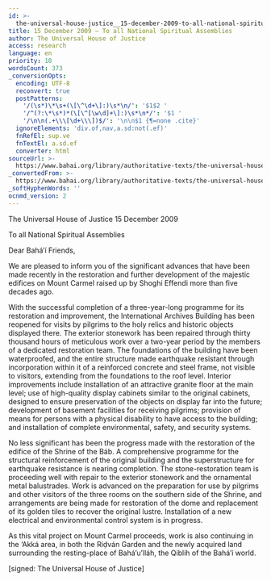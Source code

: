 ```yaml
---
id: >-
  the-universal-house-justice__15-december-2009-to-all-national-spiritual-assemblies__2274342832__en
title: 15 December 2009 – To all National Spiritual Assemblies
author: The Universal House of Justice
access: research
language: en
priority: 10
wordsCount: 373
_conversionOpts:
  encoding: UTF-8
  reconvert: true
  postPatterns:
    '/(\s*)\*\s+(\[\^\d+\]:)\s*\n/': '$1$2 '
    '/^(?:\*\s*)*(\[\^[\w\d]+\]:)\s*\n*/': '$1 '
    '/\n\n(.+\\\[\d+\\\])$/': '\n\n$1 {¶=none .cite}'
  ignoreElements: 'div.of,nav,a.sd:not(.ef)'
  fnRefEl: sup.ve
  fnTextEl: a.sd.ef
  converter: html
sourceUrl: >-
  https://www.bahai.org/library/authoritative-texts/the-universal-house-of-justice/messages/20091215_001/20091215_001.xhtml
_convertedFrom: >-
  https://www.bahai.org/library/authoritative-texts/the-universal-house-of-justice/messages/20091215_001/20091215_001.xhtml
_softHyphenWords: ''
ocnmd_version: 2
---
```

The Universal House of Justice
15 December 2009

To all National Spiritual Assemblies

Dear Bahá’í Friends,

We are pleased to inform you of the significant advances that have been made recently in the restoration and further development of the majestic edifices on Mount Carmel raised up by Shoghi Effendi more than five decades ago.

With the successful completion of a three-year-long programme for its restoration and improvement, the International Archives Building has been reopened for visits by pilgrims to the holy relics and historic objects displayed there. The exterior stonework has been repaired through thirty thousand hours of meticulous work over a two-year period by the members of a dedicated restoration team. The foundations of the building have been waterproofed, and the entire structure made earthquake resistant through incorporation within it of a reinforced concrete and steel frame, not visible to visitors, extending from the foundations to the roof level. Interior improvements include installation of an attractive granite floor at the main level; use of high-quality display cabinets similar to the original cabinets, designed to ensure preservation of the objects on display far into the future; development of basement facilities for receiving pilgrims; provision of means for persons with a physical disability to have access to the building; and installation of complete environmental, safety, and security systems.

No less significant has been the progress made with the restoration of the edifice of the Shrine of the Báb. A comprehensive programme for the structural reinforcement of the original building and the superstructure for earthquake resistance is nearing completion. The stone-restoration team is proceeding well with repair to the exterior stonework and the ornamental metal balustrades. Work is advanced on the preparation for use by pilgrims and other visitors of the three rooms on the southern side of the Shrine, and arrangements are being made for restoration of the dome and replacement of its golden tiles to recover the original lustre. Installation of a new electrical and environmental control system is in progress.

As this vital project on Mount Carmel proceeds, work is also continuing in the ‘Akká area, in both the Riḍván Garden and the newly acquired land surrounding the resting-place of Bahá’u’lláh, the Qiblih of the Bahá’í world.

\[signed: The Universal House of Justice\]
